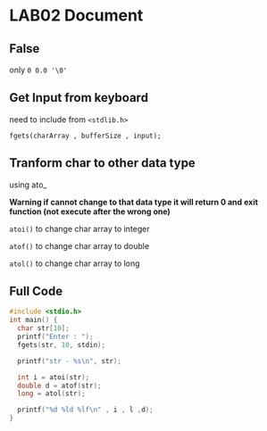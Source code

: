 # LAB02 Document

## False

only `0 0.0 '\0'`

## Get Input from keyboard

need to include from `<stdlib.h>`

`fgets(charArray , bufferSize , input);`

## Tranform char to other data type

using ato\_

**Warning if cannot change to that data type it will return 0 and exit function (not execute after the wrong one)**

`atoi()` to change char array to integer

`atof()` to change char array to double

`atol()` to change char array to long

## Full Code

```c
#include <stdio.h>
int main() {
  char str[10];
  printf("Enter : ");
  fgets(str, 10, stdin);

  printf("str - %s\n", str);

  int i = atoi(str);
  double d = atof(str);
  long = atol(str);

  printf("%d %ld %lf\n" , i , l ,d);
}
```
